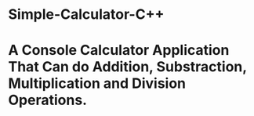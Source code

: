 # Simple-Calculator-C++

# A Console Calculator Application That Can do Addition, Substraction, Multiplication and Division Operations.
